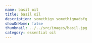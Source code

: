 ```yaml
---
name: basil oil
title: basil oil
description: somethign somethignadsfg
showOnHome: false
thumbnail: ../../src/images/basil.jpg
category: essential oil
---
```

